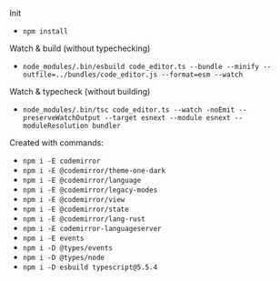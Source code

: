 Init
- `npm install`

Watch & build (without typechecking)
- `node_modules/.bin/esbuild code_editor.ts --bundle --minify --outfile=../bundles/code_editor.js --format=esm --watch`

Watch & typecheck (without building)
- `node_modules/.bin/tsc code_editor.ts --watch -noEmit --preserveWatchOutput --target esnext --module esnext --moduleResolution bundler`

Created with commands:
- `npm i -E codemirror`
- `npm i -E @codemirror/theme-one-dark`
- `npm i -E @codemirror/language`
- `npm i -E @codemirror/legacy-modes`
- `npm i -E @codemirror/view`
- `npm i -E @codemirror/state`
- `npm i -E @codemirror/lang-rust`
- `npm i -E codemirror-languageserver`
- `npm i -E events`
- `npm i -D @types/events`
- `npm i -D @types/node`
- `npm i -D esbuild typescript@5.5.4`
